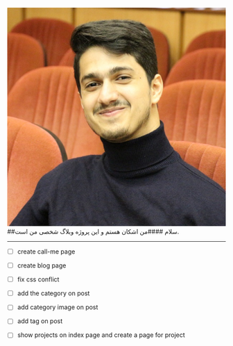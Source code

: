 ![avatar](./src/images/avatar-512*512.png)
##سلام
####من اشکان هستم و این پروژه وبلاگ شخصی من است.

-----
- [ ] create call-me page
- [ ] create blog page
- [ ] fix css conflict
- [ ] add the category on post
- [ ] add category image on post
- [ ] add tag on post
- [ ] show projects on index page and create a page for project

